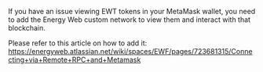 If you have an issue viewing EWT tokens in your MetaMask wallet, you need to add the Energy Web custom network to view them and interact with that blockchain.


Please refer to this article on how to add it:    
<https://energyweb.atlassian.net/wiki/spaces/EWF/pages/723681315/Connecting+via+Remote+RPC+and+Metamask>


